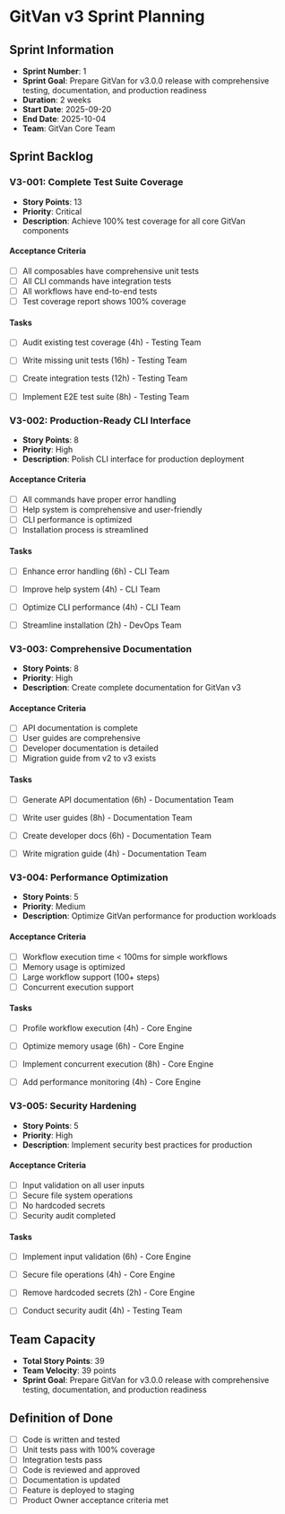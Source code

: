 # GitVan v3 Sprint Planning

## Sprint Information
- **Sprint Number**: 1
- **Sprint Goal**: Prepare GitVan for v3.0.0 release with comprehensive testing, documentation, and production readiness
- **Duration**: 2 weeks
- **Start Date**: 2025-09-20
- **End Date**: 2025-10-04
- **Team**: GitVan Core Team

## Sprint Backlog

### V3-001: Complete Test Suite Coverage
- **Story Points**: 13
- **Priority**: Critical
- **Description**: Achieve 100% test coverage for all core GitVan components

#### Acceptance Criteria
- [ ] All composables have comprehensive unit tests
- [ ] All CLI commands have integration tests
- [ ] All workflows have end-to-end tests
- [ ] Test coverage report shows 100% coverage

#### Tasks
- [ ] Audit existing test coverage (4h) - Testing Team
- [ ] Write missing unit tests (16h) - Testing Team
- [ ] Create integration tests (12h) - Testing Team
- [ ] Implement E2E test suite (8h) - Testing Team


### V3-002: Production-Ready CLI Interface
- **Story Points**: 8
- **Priority**: High
- **Description**: Polish CLI interface for production deployment

#### Acceptance Criteria
- [ ] All commands have proper error handling
- [ ] Help system is comprehensive and user-friendly
- [ ] CLI performance is optimized
- [ ] Installation process is streamlined

#### Tasks
- [ ] Enhance error handling (6h) - CLI Team
- [ ] Improve help system (4h) - CLI Team
- [ ] Optimize CLI performance (4h) - CLI Team
- [ ] Streamline installation (2h) - DevOps Team


### V3-003: Comprehensive Documentation
- **Story Points**: 8
- **Priority**: High
- **Description**: Create complete documentation for GitVan v3

#### Acceptance Criteria
- [ ] API documentation is complete
- [ ] User guides are comprehensive
- [ ] Developer documentation is detailed
- [ ] Migration guide from v2 to v3 exists

#### Tasks
- [ ] Generate API documentation (6h) - Documentation Team
- [ ] Write user guides (8h) - Documentation Team
- [ ] Create developer docs (6h) - Documentation Team
- [ ] Write migration guide (4h) - Documentation Team


### V3-004: Performance Optimization
- **Story Points**: 5
- **Priority**: Medium
- **Description**: Optimize GitVan performance for production workloads

#### Acceptance Criteria
- [ ] Workflow execution time < 100ms for simple workflows
- [ ] Memory usage is optimized
- [ ] Large workflow support (100+ steps)
- [ ] Concurrent execution support

#### Tasks
- [ ] Profile workflow execution (4h) - Core Engine
- [ ] Optimize memory usage (6h) - Core Engine
- [ ] Implement concurrent execution (8h) - Core Engine
- [ ] Add performance monitoring (4h) - Core Engine


### V3-005: Security Hardening
- **Story Points**: 5
- **Priority**: High
- **Description**: Implement security best practices for production

#### Acceptance Criteria
- [ ] Input validation on all user inputs
- [ ] Secure file system operations
- [ ] No hardcoded secrets
- [ ] Security audit completed

#### Tasks
- [ ] Implement input validation (6h) - Core Engine
- [ ] Secure file operations (4h) - Core Engine
- [ ] Remove hardcoded secrets (2h) - Core Engine
- [ ] Conduct security audit (4h) - Testing Team


## Team Capacity
- **Total Story Points**: 39
- **Team Velocity**: 39 points
- **Sprint Goal**: Prepare GitVan for v3.0.0 release with comprehensive testing, documentation, and production readiness

## Definition of Done
- [ ] Code is written and tested
- [ ] Unit tests pass with 100% coverage
- [ ] Integration tests pass
- [ ] Code is reviewed and approved
- [ ] Documentation is updated
- [ ] Feature is deployed to staging
- [ ] Product Owner acceptance criteria met
